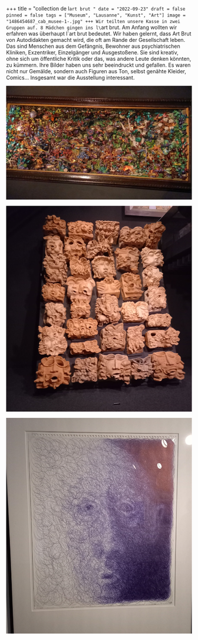 +++
title = "collection de l`art brut "
date = "2022-09-23"
draft = false
pinned = false
tags = ["Museum", "Lausanne", "Kunst", "Art"]
image = "1486454687_cab_musee-1-.jpg"
+++
W﻿ir teilten unsere Kasse in zwei Gruppen auf. 8 Mädchen gingen ins l\`art brut. Am Anfang wollten wir erfahren was überhaupt l\`art brut bedeutet. Wir haben gelernt, dass Art Brut von Autodidakten gemacht wird, die oft am Rande der Gesellschaft leben. Das sind Menschen aus dem Gefängnis, Bewohner aus psychiatrischen Kliniken, Exzentriker, Einzelgänger und Ausgestoßene. Sie sind  kreativ, ohne sich um öffentliche Kritik oder das, was andere Leute denken könnten, zu kümmern. Ihre Bilder haben uns sehr beeindruckt und gefallen. Es waren nicht nur Gemälde, sondern auch Figuren aus Ton, selbst genähte Kleider, Comics... Insgesamt war die Ausstellung interessant.

![](20220922_143431-1-2345-1-.jpg "3D Bild aus Muscheln")

![](20220922_141307-1-lol-1-.jpg "Tonfiguren")

![](20220922_141702hiiii-1-.jpg "Gesicht mit Kugelschreiber gemacht")